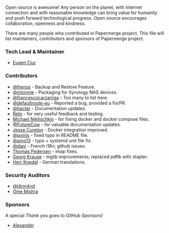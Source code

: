 Open source is awesome! Any person on the planet, with Internet connection and
with reasonable knowledge can bring value for humanity and push forward
technological progress. Open source encourages collaboration, openness and
kindness.

There are many people who contributed in Papermerge project. This file will
list maintainers, contributors and sponsors of Papermerge project.

### Tech Lead & Maintainer

* [Eugen Ciur](https://github.com/ciur)

### Contributors

* [@frenos](https://github.com/frenos) - Backup and Restore Feature.
* [@mtonnie](https://github.com/mtonnie) - Packaging for Synology NAS devices.
* [@francescocarzaniga](https://github.com/francescocarzaniga) - Too many to list here.
* [@defaultroute-eu](https://github.com/defaultroute-eu) - Reported a bug, provided a fix/PR.
* [@hactar](https://github.com/hactar) - Documentation updates.
* [Reto](https://github.com/tido-) - for very useful feedback and testing.
* [Michael Nikitochkin](https://github.com/miry) - for fixing docker and docker compose files.
* [@FutureCow](https://github.com/FutureCow) - for valuable documentation updates.
* [Jesse Cureton](https://github.com/jessecureton) - Docker integration improved.
* [@pvinis](https://github.com/pvinis) - fixed typo in README file.
* [@amo13](https://github.com/amo13) - typo + systemd unit file fix.
* [@dani](https://github.com/dani) - French i18n; github issues.
* [Thomas Pedersen](https://github.com/twpedersen) - imap fixes.
* [Georg Krause](https://github.com/georgkrause) - mglib improvements; replaced pdftk with stapler.
* [Herr Knedel](https://github.com/ChristianKnedel) - German translations.

### Security Auditors

* [@l4rm4nd](https://github.com/l4rm4nd)
* [Ome Mishra](https://github.com/omemishra)

### Sponsors

A special *Thank you* goes to GitHub Sponsors!

* [Alexander](https://github.com/alex1702)
